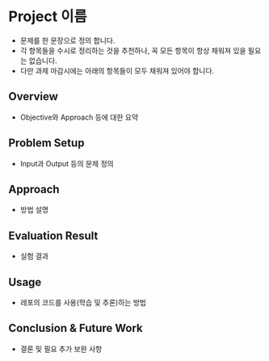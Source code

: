 # Project 이름

- 문제를 한 문장으로 정의 합니다.
- 각 항목들을 수시로 정리하는 것을 추천하나, 꼭 모든 항목이 항상 채워져 있을 필요는 없습니다.
- 다만 과제 마감시에는 아래의 항목들이 모두 채워져 있어야 합니다.

## Overview

- Objective와 Approach 등에 대한 요약

## Problem Setup

- Input과 Output 등의 문제 정의

## Approach

- 방법 설명

## Evaluation Result

- 실험 결과

## Usage

- 레포의 코드를 사용(학습 및 추론)하는 방법

## Conclusion & Future Work

- 결론 및 필요 추가 보완 사항

